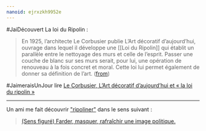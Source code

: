 ```yaml
---
nanoid: ejrxzkh9952e
---
```

#JaiDécouvert La loi du Ripolin :

> En 1925, l’architecte Le Corbusier publie L’Art décoratif d’aujourd’hui, ouvrage dans lequel il développe une [[Loi du Ripolin]] qui établit un parallèle entre le nettoyage des murs et celle de l’esprit. Passer une couche de blanc sur ses murs serait, pour lui, une opération de renouveau à la fois concret et moral. Cette loi lui permet également de donner sa définition de l’art. ([from](https://www.ripolin.fr/aide-inspirations/Le-Corbusier-et-la-loi-du-Ripolin))

#JaimeraisUnJour lire [Le Corbusier, L’Art décoratif d’aujourd’hui et « la loi du ripolin »](https://books.openedition.org/pupo/2422?lang=fr)

---

Un ami me fait découvrir ["ripoliner"](https://fr.wiktionary.org/wiki/ripoliner) dans le sens suivant :

> [(Sens figuré) Farder, masquer, rafraîchir une image politique.](https://fr.wiktionary.org/wiki/ripoliner)
